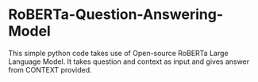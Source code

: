 # RoBERTa-Question-Answering-Model

This simple python code takes use of Open-source RoBERTa Large Language Model. 
It takes question and context as input and gives answer from CONTEXT provided. 
